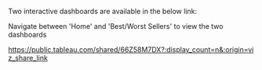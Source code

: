 Two interactive dashboards are available in the below link:

Navigate between 'Home' and 'Best/Worst Sellers' to view the two dashboards

https://public.tableau.com/shared/66Z58M7DX?:display_count=n&:origin=viz_share_link
